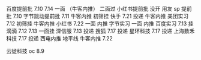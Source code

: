 百度提前批 7.10 7.14 一面 （牛客内推） 二面过
小红书提前批 没开
用友 sp 提前批 7.10
字节跳动提前批 7.11 牛客内推 初筛挂
快手 7.21 投递 牛客内推
美团实习 7.12 初筛挂 牛客内推
小红书 7.22 一面 内推
字节实习 一面 内推
百度实习 7.13 挂
滴滴 7.12 7.13 一面挂
深信服 7.13 投递
搜狐 7.17 投递
星环科技 7.17 投递
上海数禾科技 7.17 投递 西电内推
地平线 牛客内推 7.22

云徙科技 oc 8.9
